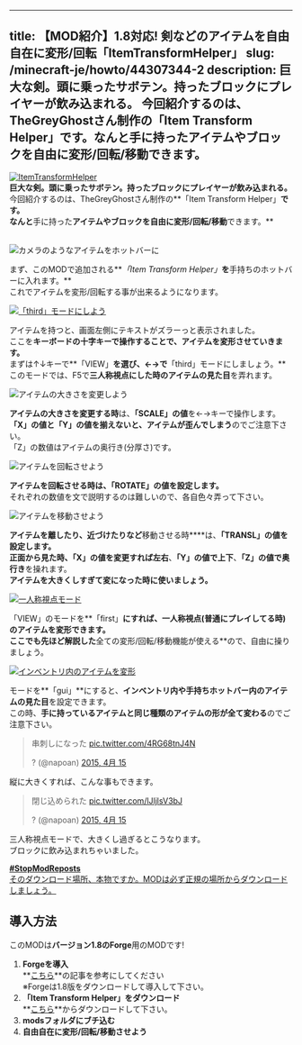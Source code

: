 
---
title: 【MOD紹介】1.8対応! 剣などのアイテムを自由自在に変形/回転「ItemTransformHelper」
slug: /minecraft-je/howto/44307344-2
description: 巨大な剣。頭に乗ったサボテン。持ったブロックにプレイヤーが飲み込まれる。
 今回紹介するのは、TheGreyGhostさん制作の「Item Transform Helper」です。なんと手に持ったアイテムやブロックを自由に変形/回転/移動できます。
---

[![ItemTransformHelper](https://cdn-ak.f.st-hatena.com/images/fotolife/s/sasigume/20210208/20210208164850.png)](#e/6/e6c0e0ff.png "ItemTransformHelper")  
**巨大な剣。頭に乗ったサボテン。持ったブロックにプレイヤーが飲み込まれる。**  
今回紹介するのは、TheGreyGhostさん制作の**「Item Transform Helper」**です。  
なんと**手に持った**アイテムやブロックを自由に変形/回転/移動**できます。**

   
![カメラのようなアイテムをホットバーに](https://cdn-ak.f.st-hatena.com/images/fotolife/s/sasigume/20210208/20210208130557.jpg)

まず、このMODで追加される**_「Item Transform Helper」_**を**手持ちのホットバーに入れます。**  
これでアイテムを変形/回転する事が出来るようになります。

[![「third」モードにしよう](https://cdn-ak.f.st-hatena.com/images/fotolife/s/sasigume/20210208/20210208142612.png)](#6/8/681c5c7a.png "「third」モードにしよう")

アイテムを持つと、画面左側にテキストがズラーっと表示されました。  
ここを**キーボードの十字キーで操作することで、アイテムを変形させていきます。**  
まずは↑↓キーで**「VIEW」**を選び、←→で**「third」モードにしましょう。**  
このモードでは、F5で**三人称視点にした時のアイテムの見た目**を弄れます。

![アイテムの大きさを変更しよう](https://cdn-ak.f.st-hatena.com/images/fotolife/s/sasigume/20210208/20210208164649.png)

**アイテムの大きさを変更する時**は、**「SCALE」の値**を←→キーで操作します。  
**「X」の値と「Y」の値を揃えないと、アイテムが歪んでしまう**のでご注意下さい。  
「Z」の数値はアイテムの奥行き(分厚さ)です。

![アイテムを回転させよう](https://cdn-ak.f.st-hatena.com/images/fotolife/s/sasigume/20210208/20210208125432.png)

**アイテムを回転させる時は、「ROTATE」の値を設定します。**  
それぞれの数値を文で説明するのは難しいので、各自色々弄って下さい。

![アイテムを移動させよう](https://cdn-ak.f.st-hatena.com/images/fotolife/s/sasigume/20210208/20210208180046.png)

**アイテムを離したり、近づけたりなど**移動させる時****は、**「TRANSL」**の値を設定します。  
正面から見た時、**「X」の値を変更すれば左右**、**「Y」の値で上下**、**「Z」の値で奥行き**を操れます。  
**アイテムを大きくしすぎて変になった時に使いましょう。**

[![一人称視点モード](https://cdn-ak.f.st-hatena.com/images/fotolife/s/sasigume/20210208/20210208162148.png)](#d/7/d7266a7b.png "一人称視点モード")

「VIEW」のモードを**「first」**にすれば、**一人称視点(普通にプレイしてる時)のアイテムを変形できます。**  
ここでも先ほど解説した**全ての変形/回転/移動機能が使える**ので、自由に操りましょう。

[![インベントリ内のアイテムを変形](https://cdn-ak.f.st-hatena.com/images/fotolife/s/sasigume/20210208/20210208141351.jpg)](#5/c/5cd65a03.jpg "インベントリ内のアイテムを変形")

モードを**「gui」**にすると、**インベントリ内や手持ちホットバー内のアイテムの見た目**を設定できます。  
この時、**手に持っているアイテムと同じ種類のアイテムの形が全て変わる**のでご注意下さい。

> 串刺しになった [pic.twitter.com/4RG68tnJ4N](http://t.co/4RG68tnJ4N)
> 
> ? (@napoan) [2015, 4月 15](https://twitter.com/napoan/status/588352329037979648)

  
縦に大きくすれば、こんな事もできます。

> 閉じ込められた [pic.twitter.com/lJljlsV3bJ](http://t.co/lJljlsV3bJ)
> 
> ? (@napoan) [2015, 4月 15](https://twitter.com/napoan/status/588354161831378945)

  
三人称視点モードで、大きくし過ぎるとこうなります。  
ブロックに飲み込まれちゃいました。

[**#StopModReposts**  
そのダウンロード場所、本物ですか。MODは必ず正規の場所からダウンロードしましょう。](https://www.napoan.com/stop-mod-reposts/)

## 導入方法

このMODは**バージョン1.8のForge**用のMODです!

1.  **Forgeを導入**  
    **[こちら](/new-way-to-install-mod/#forge-inst)**の記事を参考にしてください  
    ※Forgeは1.8版をダウンロードして導入して下さい。
2.  **「Item Transform Helper」をダウンロード**  
    **[こちら](http://www.minecraftforum.net/forums/mapping-and-modding/minecraft-mods/2342078-item-transform-helper-interactively-rotate-scale "「Item Transform Helper」のダウンロード")**からダウンロードして下さい。
3.  **modsフォルダにブチ込む** 
4.  **自由自在に変形/回転/移動させよう**
